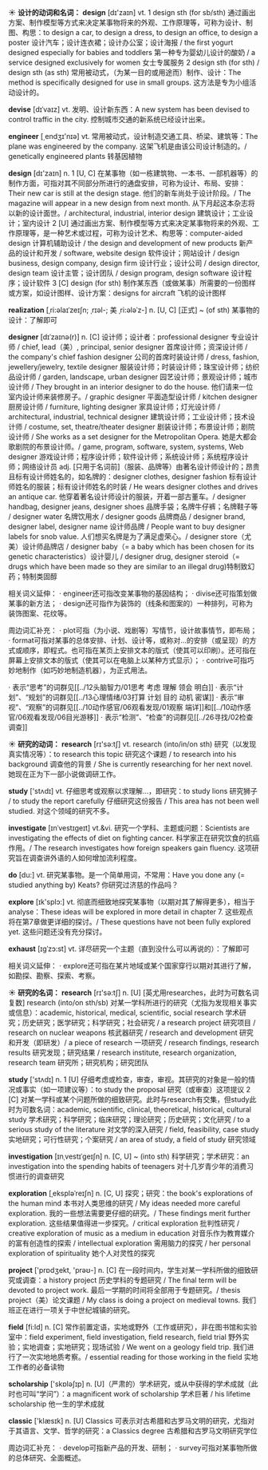 ☀ <span class="category">**设计的动词和名词：**</span>
<span class="vocabulary">**design**</span> [dɪ'zaɪn] 
<span class="definition">vt. 1 design sth (for sb/sth) 通过画出方案、制作模型等方式来决定某事物将来的外观、工作原理等，可称为设计、制图、构思：</span>to design a car, to design a dress, to design an office, to design a poster 设计汽车；设计连衣裙；设计办公室；设计海报 / the first yogurt designed especially for babies and toddlers 第一种专为婴幼儿设计的酸奶 / a service designed exclusively for women 女士专属服务 <span class="definition">2 design sth (for sth) / design sth (as sth) 常用被动式，（为某一目的或用途而）制作、设计：</span>The method is specifically designed for use in small groups. 这方法是专为小组活动设计的。

<span class="vocabulary">**devise**</span> [dɪˈvaɪz]
<span class="definition">vt. 发明、设计新东西：</span>A new system has been devised to control traffic in the city. 控制城市交通的新系统已经设计出来。

<span class="vocabulary">**engineer**</span> [͵endӡɪ'nɪə] 
<span class="definition">vt. 常用被动式，设计制造交通工具、桥梁、建筑等：</span>The plane was engineered by the company. 这架飞机是由该公司设计制造的。/ genetically engineered plants 转基因植物

<span class="vocabulary">**design**</span> [dɪ'zaɪn] 
<span class="definition">n. 1 [U, C] 在某事物（如一栋建筑物、一本书、一部机器等）的制作方面，可指对其不同部分所进行的通盘安排，可称为设计、布局、安排：</span>Their new car is still at the design stage. 他们的新车尚处于设计阶段。/ The magazine will appear in a new design from next month. 从下月起这本杂志将以新的设计面世。/ architectural, industrial, interior design 建筑设计；工业设计；室内设计 <span class="definition">2 [U] 通过画出方案、制作模型等方式来决定某事物将来的外观、工作原理等，是一种艺术或过程，可称为设计艺术、构思等：</span>computer-aided design 计算机辅助设计 / the design and development of new products 新产品的设计和开发 / software, website design 软件设计；网站设计 / design business, design company, design firm 设计行业；设计公司 / design director, design team 设计主管；设计团队 / design program, design software 设计程序；设计软件 <span class="definition">3 [C] design (for sth) 制作某东西（或做某事）所需要的一份图样或方案，如设计图样、设计方案：</span>designs for aircraft 飞机的设计图样
           
<span class="vocabulary">**realization**</span> [ˌri:əlaɪˈzeɪʃn; ˌrɪəl-; 美 ˌri:ələˈz-]
<span class="definition">n. [U, C] [正式] ~ (of sth) 某事物的设计：</span>了解即可
          
<span class="vocabulary">**designer**</span> [dɪˈzaɪnə(r)]
<span class="definition">n. [C] 设计师；设计者：</span>professional designer 专业设计师 / chief, lead（美）, principal, senior designer 首席设计师；资深设计师 / the company's chief fashion designer 公司的首席时装设计师 / dress, fashion, jewellery/jewelry, textile designer 服装设计师；时装设计师；珠宝设计师；纺织品设计师 / garden, landscape, urban designer 园艺设计师；景观设计师；城市设计师 / They brought in an interior designer to do the house. 他们请来一位室内设计师来装修房子。/ graphic designer 平面造型设计师 / kitchen designer 厨房设计师 / furniture, lighting designer 家具设计师；灯光设计师 / architectural, industrial, technical designer 建筑设计师；工业设计师；技术设计师 / costume, set, theatre/theater designer 剧装设计师；布景设计师；剧院设计师 / She works as a set designer for the Metropolitan Opera. 她是大都会歌剧院的布景设计师。/ game, program, software, system, systems, Web designer 游戏设计师；程序设计师；软件设计师；系统设计师；系统程序设计师；网络设计员 <span class="definition">adj. [只用于名词前]（服装、品牌等）由著名设计师设计的；昂贵且标有设计师姓名的，如名牌的：</span>designer clothes, designer fashion 标有设计师姓名的服装；标有设计师姓名的时装 / He wears designer clothes and drives an antique car. 他穿着著名设计师设计的服装，开着一部古董车。/ designer handbag, designer jeans, designer shoes 品牌手袋；名牌牛仔裤；名牌鞋子等 / designer water 名牌饮用水 / designer goods 品牌商品 / designer brand, designer label, designer name 设计师品牌 / People want to buy designer labels for snob value. 人们想买名牌是为了满足虚荣心。/ designer store（尤美）设计师品牌店 / designer baby（= a baby which has been chosen for its genetic characteristics）设计婴儿 / designer drug, designer steroid（= drugs which have been made so they are similar to an illegal drug)特制致幻药；特制类固醇

相关词义延伸：
· engineer还可指改变某事物的基因结构；
· divise还可指策划做某事的新方法；
· design还可指作为装饰的（线条和图案的）一种排列，可称为装饰图案、花纹等。

周边词汇补充：
· plot可指（为小说、戏剧等）写情节，设计故事情节，即布局；
· format可指对某事的总体安排、计划、设计等，或称对…的安排（或呈现）的方式或顺序，即程式。也可指在某页上安排文本的版式（使其可以印刷）。还可指在屏幕上安排文本的版式（使其可以在电脑上以某种方式显示）；
· contrive可指巧妙地制作（如巧妙地制造机器），为正式用法。

· 表示“思考”的词群见[[../12头脑智力/01思考 考虑 理解 领会 明白]]
· 表示“计划”、“规划”的词群见[[../13心理情绪/03打算 计划 目的 动机 密谋]]
· 表示“审视”、“观察”的词群见[[../10动作感官/06观看发现/01观察 端详]]和[[../10动作感官/06观看发现/06目光游移]]
· 表示“检测”、“检查”的词群见[[../26寻找/02检查 调查]]

☀ <span class="category">**研究的动词：**</span>
<span class="vocabulary">**research**</span> [rɪ'sə:tʃ] 
<span class="definition">vt. research (into/in/on sth) 研究（以发现真实情况等）：</span>to research this topic 研究这个课题 / to research into his background 调查他的背景 / She is currently researching for her next novel. 她现在正为下一部小说做调研工作。

<span class="vocabulary">**study**</span> ['stʌdɪ] 
<span class="definition">vt. 仔细思考或观察以求理解…，即研究：</span>to study lions 研究狮子 / to study the report carefully 仔细研究这份报告 / This area has not been well studied. 对这个领域的研究不多。
           
<span class="vocabulary">**investigate**</span> [ɪnˈvestɪgeɪt]
<span class="definition">vt.&vi. 研究一个学科、主题或问题：</span>Scientists are investigating the effects of diet on fighting cancer. 科学家正在研究饮食的抗癌作用。/ The research investigates how foreign speakers gain fluency. 这项研究旨在调查讲外语的人如何增加流利程度。

<span class="vocabulary">**do**</span> [du:] 
<span class="definition">vt. 研究某事物。是一个简单用词，不常用：</span>Have you done any (= studied anything by) Keats? 你研究过济慈的作品吗？

<span class="vocabulary">**explore**</span> [ɪk'splɔ:] 
<span class="definition">vt. 彻底而细致地探究某事物（以期对其了解得更多），相当于analyse：</span>These ideas will be explored in more detail in chapter 7. 这些观点将在第7章做更详细的探讨。/ These questions have not been fully explored yet. 这些问题还没有充分探讨。
           
<span class="vocabulary">**exhaust**</span> [ɪgˈzɔ:st]
<span class="definition">vt. 详尽研究一个主题（直到没什么可以再说的）：</span>了解即可

相关词义延伸：
· explore还可指在某片地域或某个国家穿行以期对其进行了解，如勘探、勘察、探索、考察。

☀ <span class="category">**研究的名词：**</span>
<span class="vocabulary">**research**</span> [rɪ'sə:tʃ] 
<span class="definition">n. [U] [英尤用researches，此时为可数名词复数] research (into/on sth/sb) 对某一学科所进行的研究（尤指为发现相关事实或信息）：</span>academic, historical, medical, scientific, social research 学术研究；历史研究；医学研究；科学研究；社会研究 / a research project 研究项目 / research on nuclear weapons 核武器研究 / research and development 研究和开发（即研发）/ a piece of research 一项研究 / research findings, research results 研究发现；研究结果 / research institute, research organization, research team 研究所；研究机构；研究团队

<span class="vocabulary">**study**</span> ['stʌdɪ] 
<span class="definition">n. 1 [U] 仔细考虑或检查，审查，审视。其研究的对象是一般的情况或事实（如一项建议等）：</span>to study the proposal 研究（或审查）这项提议 <span class="definition">2 [C] 对某一学科或某个问题所做的细致研究。此时与research有交集，但study此时为可数名词：</span>academic, scientific, clinical, theoretical, historical, cultural study 学术研究；科学研究；临床研究；理论研究；历史研究；文化研究 / to a serious study of the literature 对文学的深入研究 / field, feasibility, case study 实地研究；可行性研究；个案研究 / an area of study, a field of study 研究领域
        
<span class="vocabulary">**investigation**</span> [ɪnˌvestɪˈgeɪʃn]
<span class="definition">n. [C, U] ~ (into sth) 科学研究；学术研究：</span>an investigation into the spending habits of teenagers 对十几岁青少年的消费习惯进行的调查研究

<span class="vocabulary">**exploration**</span> [ˌekspləˈreɪʃn]
<span class="definition">n. [C, U] 探究；研究：</span>the book's explorations of the human mind 本书对人类思维的研究 / My ideas needed more careful exploration. 我的一些想法需要更仔细的研究。/ These findings merit further exploration. 这些结果值得进一步探究。/ critical exploration 批判性研究 / creative exploration of music as a medium in education 对音乐作为教育媒介的富有创造性的探索 / intellectual exploration 需用脑力的探究 / her personal exploration of spirituality 她个人对灵性的探究

<span class="vocabulary">**project**</span> ['prɒdʒekt, 'prəʊ-] 
<span class="definition">n. [C] 在一段时间内，学生对某一学科所做的细致研究或调查：</span>a history project 历史学科的专题研究 / The final term will be devoted to project work. 最后一学期的时间将全部用于专题研究。/ thesis project（美）论文课题 / My class is doing a project on medieval towns. 我们班正在进行一项关于中世纪城镇的研究。

<span class="vocabulary">**field**</span> [fi:ld] 
<span class="definition">n. [C] 常作前置定语，实地或野外（工作或研究），非在图书馆和实验室中：</span>field experiment, field investigation, field research, field trial 野外实验；实地调查；实地研究；现场试验 / We went on a geology field trip. 我们进行了一次实地地质考察。/ essential reading for those working in the field 实地工作者的必备读物

<span class="vocabulary">**scholarship**</span> ['skɒləʃɪp] 
<span class="definition">n. [U]（严肃的）学术研究，或从中获得的学术成就（此时也可叫“学问”）：</span>a magnificent work of scholarship 学术巨著 / his lifetime scholarship 他一生的学术成就

<span class="vocabulary">**classic**</span> ['klæsɪk] 
<span class="definition">n. [U] Classics 可表示对古希腊和古罗马文明的研究，尤指对于其语言、文学、哲学的研究：</span>a Classics degree 古希腊和古罗马文明研究学位

周边词汇补充：
· develop可指新产品的开发、研制；
· survey可指对某事物所做的总体研究、全面概述。
